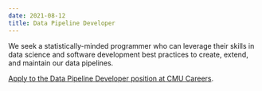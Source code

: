 ```yaml
---
date: 2021-08-12
title: Data Pipeline Developer
---
```


We seek a statistically-minded programmer who can leverage their skills in data science and software development best practices to create, extend, and maintain our data pipelines.

[Apply to the Data Pipeline Developer position at CMU Careers](https://cmu.wd5.myworkdayjobs.com/CMU/job/Pittsburgh-PA/Data-Pipeline-Developer---School-of-Computer-Science_2018598).
